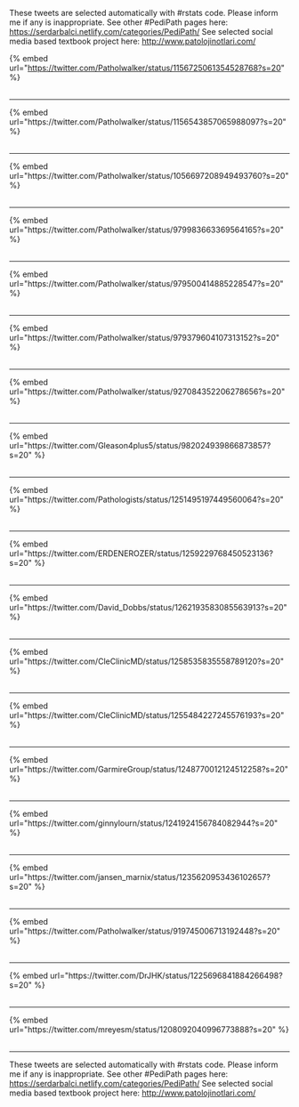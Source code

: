 

These tweets are selected automatically with #rstats code. Please inform me if any is inappropriate.
See other #PediPath pages here: https://serdarbalci.netlify.com/categories/PediPath/ 
See selected social media based textbook project here: http://www.patolojinotlari.com/

{% embed url="https://twitter.com/Patholwalker/status/1156725061354528768?s=20" %}<br>
<br>
<hr>
{% embed url="https://twitter.com/Patholwalker/status/1156543857065988097?s=20" %}<br>
<br>
<hr>
{% embed url="https://twitter.com/Patholwalker/status/1056697208949493760?s=20" %}<br>
<br>
<hr>
{% embed url="https://twitter.com/Patholwalker/status/979983663369564165?s=20" %}<br>
<br>
<hr>
{% embed url="https://twitter.com/Patholwalker/status/979500414885228547?s=20" %}<br>
<br>
<hr>
{% embed url="https://twitter.com/Patholwalker/status/979379604107313152?s=20" %}<br>
<br>
<hr>
{% embed url="https://twitter.com/Patholwalker/status/927084352206278656?s=20" %}<br>
<br>
<hr>
{% embed url="https://twitter.com/Gleason4plus5/status/982024939866873857?s=20" %}<br>
<br>
<hr>
{% embed url="https://twitter.com/Pathologists/status/1251495197449560064?s=20" %}<br>
<br>
<hr>
{% embed url="https://twitter.com/ERDENEROZER/status/1259229768450523136?s=20" %}<br>
<br>
<hr>
{% embed url="https://twitter.com/David_Dobbs/status/1262193583085563913?s=20" %}<br>
<br>
<hr>
{% embed url="https://twitter.com/CleClinicMD/status/1258535835558789120?s=20" %}<br>
<br>
<hr>
{% embed url="https://twitter.com/CleClinicMD/status/1255484227245576193?s=20" %}<br>
<br>
<hr>
{% embed url="https://twitter.com/GarmireGroup/status/1248770012124512258?s=20" %}<br>
<br>
<hr>
{% embed url="https://twitter.com/ginnylourn/status/1241924156784082944?s=20" %}<br>
<br>
<hr>
{% embed url="https://twitter.com/jansen_marnix/status/1235620953436102657?s=20" %}<br>
<br>
<hr>
{% embed url="https://twitter.com/Patholwalker/status/919745006713192448?s=20" %}<br>
<br>
<hr>
{% embed url="https://twitter.com/DrJHK/status/1225696841884266498?s=20" %}<br>
<br>
<hr>
{% embed url="https://twitter.com/mreyesm/status/1208092040996773888?s=20" %}<br>
<br>
<hr>


These tweets are selected automatically with #rstats code. Please inform me if any is inappropriate.
See other #PediPath pages here: https://serdarbalci.netlify.com/categories/PediPath/ 
See selected social media based textbook project here: http://www.patolojinotlari.com/
